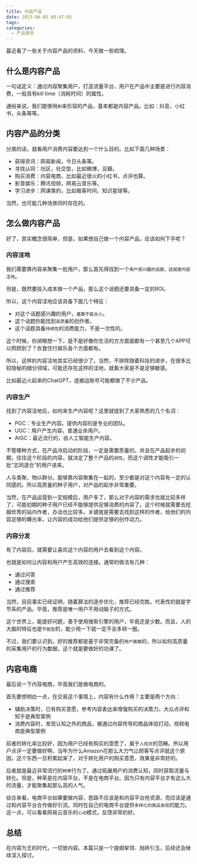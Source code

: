 ```yaml
---
title: 内容产品
date: 2023-06-05 08:47:03
tags: 
categories:
  - 产品微言
---
```


最近看了一些关于内容产品的资料，今天做一些梳理。
<!--more-->

## 什么是内容产品

一句话定义：通过内容聚集用户，打造流量平台，用户在产品中主要是进行内容消费，一般具有kill time（消耗时间）的属性。

通俗来说，我们能够用`刷`来形容的产品，基本都是内容产品。比如：抖音，小红书，头条等等。

## 内容产品的分类

分类的话，就看用户消费内容要达到一个什么目的。比如下面几种场景：

- 获得资讯：网易新闻，今日头条等。
- 寻找认同：社区，社交型，比如微博，豆瓣。
- 购买消费：内容电商，比如最近很火的小红书，点评也算。
- 影音娱乐：腾讯视频，网易云音乐等。
- 学习进步：网课类的，比如极客时间，知识星球等。

当然，也可能几种场景同时存在的。

## 怎么做内容产品

好了，其实概念很简单，但是，如果想自己做一个内容产品，应该如何下手呢？

### 内容洼地

我们需要靠内容来聚集一批用户，那么首先得找到一个`用户感兴趣的话题，这就是内容洼地`。

但是，既然要投入成本做一个产品，那么这个话题还要具备一定的ROI。

所以，这个内容洼地应该具备下面几个特征：

- 对这个话题感兴趣的用户，`基数不能太小`。
- 这个话题你能找到`高质量`的创作者。
- 这个话题具备`持续性`的消费能力，不是一次性的。

这个时候，你闭眼想一下，是不是好像你生活的方方面面都有一个甚至几个APP可以照顾到了？衣食住行娱乐各个方面都有。

所以，这样的内容洼地其实已经很少了。当然，不排除随着科技的进步，在很多比较隐秘的细分领域，可能还存在这样的洼地，就看大家是不是足够敏感。

比如最近火起来的ChatGPT，连搬运账号可能都做了不少产品。

### 内容生产

找到了内容洼地后，如何来生产内容呢？这里就提到了大家熟悉的几个名词：

- PGC：专业生产内容。提供内容的是专业的团队。
- UGC：用户产生内容。普通业余用户。
- AIGC：最近流行的，由人工智能生产内容。

不管哪种方式，在产品冷启动的阶段，一定是需要质量的。并且在产品起步的初期，往往这个阶段的内容，就决定了整个产品的`调性`。而这个调性才能吸引一批“志同道合”的用户进来。

人与类聚，物以群分。能够靠内容聚集在一起的，至少都是对这个内容有一定的认同感的。所以高质量的种子用户，对产品的起步非常重要。

当然，在产品运营到一定规模后，用户多了，那么对于内容的需求也就比较多样了，可能初期的种子用户已经不能够提供足够消费的内容了。这个时候就需要去挖掘优秀的站内作者，办法也比较多。关键就是需要去找到这样的作者，给他们的内容足够的曝光率，让内容的成功给他们提供足够的创作动力。

### 内容分发

有了内容后，就需要让喜欢这个内容的用户去看到这个内容。

也就是如何让内容和用户产生高效的连接。通常的做法有几种：

- 通过问答
- 通过搜索
- 通过推荐

当然，目前事实已经证明，随着算法的逐步优化，推荐已经完胜。代表性的就是字节系的产品。毕竟，推荐是唯一用户不用动脑子的方式。

这个世界上，能提好问题，善于使用搜索引擎的用户，毕竟还是少数。而且，人的大脑的特征也是`节能型`的，能少用一下就一定不会多转一圈。

不过，我们要认识到，好的推荐都是基于非常完备的`用户画像`的，所以如何高质量的采集用户的行为数据，这个就是要做好的功课了。

## 内容电商

最后说一下内容电商，毕竟我们是做电商的。

首先要想明白一点，在交易这个事情上，内容有什么作用？主要是两个方向：

- 辅助决策时，已有购买意愿，参考内容表达来增强购买的决策力，大众点评和知乎是典型案例
- 消费内容时，发现认知之外的商品，被通过内容传导的商品体验打动，视频电商是典型案例

前者的转化率比较好，因为用户已经有购买的意愿了，属于`人找货`的范畴。所以用户点评一定要做好啊，当年为什么Amazon花那么大力气让顾客写点评就这个原因，这个东西一旦积累起来了，对于转化用户的购买意愿，效果是非常好的。

后者就是最近非常流行的`种草`行为了。通过拓展用户的消费认知，同时获取流量与转化。但是，种草是在内容平台，不是在电商平台。因为只有内容平台才有这么大的流量，才能聚集起那么高的人气。

综合来看，电商平台如果要做内容，思路不应该是和内容平台抢资源，而应该是通过和内容平台合作做好引流。同时在自己的电商平台提供`多样化的商品发现`的能力。这一点，可以看看网易云音乐的`心动`模式，反馈非常的好。

## 总结

在内容为王的时代，一切皆内容。本篇只是一个提纲挈领、抛砖引玉，后续还会继续深入探讨。
